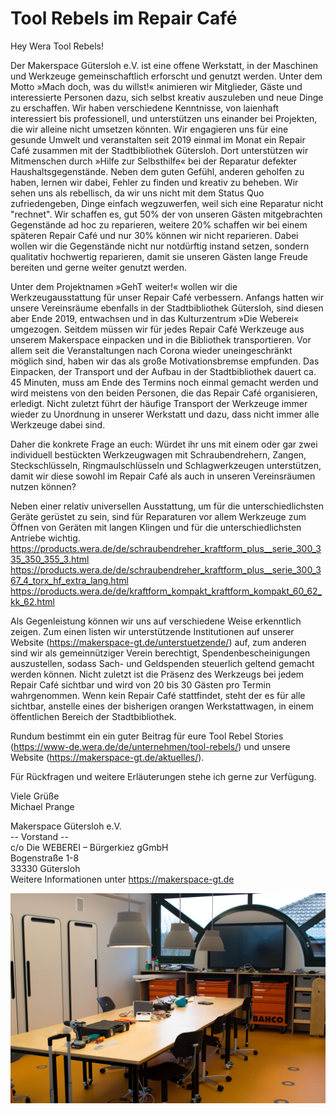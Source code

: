 # Tool Rebels im Repair Café

Hey Wera Tool Rebels!

Der Makerspace Gütersloh e.V. ist eine offene Werkstatt, in der Maschinen und Werkzeuge gemeinschaftlich erforscht und genutzt werden. Unter dem Motto »Mach doch, was du willst!« animieren wir Mitglieder, Gäste und interessierte Personen dazu, sich selbst kreativ auszuleben und neue Dinge zu erschaffen. Wir haben verschiedene Kenntnisse, von laienhaft interessiert bis professionell, und unterstützen uns einander bei Projekten, die wir alleine nicht umsetzen könnten.
Wir engagieren uns für eine gesunde Umwelt und veranstalten seit 2019 einmal im Monat ein Repair Café zusammen mit der Stadtbibliothek Gütersloh. Dort unterstützen wir Mitmenschen durch »Hilfe zur Selbsthilfe« bei der Reparatur defekter Haushaltsgegenstände. Neben dem guten Gefühl, anderen geholfen zu haben, lernen wir dabei, Fehler zu finden und kreativ zu beheben.
Wir sehen uns als rebellisch, da wir uns nicht mit dem Status Quo zufriedengeben, Dinge einfach wegzuwerfen, weil sich eine Reparatur nicht "rechnet". Wir schaffen es, gut 50% der von unseren Gästen mitgebrachten Gegenstände ad hoc zu reparieren, weitere 20% schaffen wir bei einem späteren Repair Café und nur 30% können wir nicht reparieren. Dabei wollen wir die Gegenstände nicht nur notdürftig instand setzen, sondern qualitativ hochwertig reparieren, damit sie unseren Gästen lange Freude bereiten und gerne weiter genutzt werden.

Unter dem Projektnamen »GehT weiter!« wollen wir die Werkzeugausstattung für unser Repair Café verbessern. Anfangs hatten wir unsere Vereinsräume ebenfalls in der Stadtbibliothek Gütersloh, sind diesen aber Ende 2019, entwachsen und in das Kulturzentrum »Die Weberei« umgezogen. Seitdem müssen wir für jedes Repair Café Werkzeuge aus unserem Makerspace einpacken und in die Bibliothek transportieren. Vor allem seit die Veranstaltungen nach Corona wieder uneingeschränkt möglich sind, haben wir das als große Motivationsbremse empfunden. Das Einpacken, der Transport und der Aufbau in der Stadtbibliothek dauert ca. 45 Minuten, muss am Ende des Termins noch einmal gemacht werden und wird meistens von den beiden Personen, die das Repair Café organisieren, erledigt. Nicht zuletzt führt der häufige Transport der Werkzeuge immer wieder zu Unordnung in unserer Werkstatt und dazu, dass nicht immer alle Werkzeuge dabei sind.

Daher die konkrete Frage an euch: Würdet ihr uns mit einem oder gar zwei individuell bestückten Werkzeugwagen mit Schraubendrehern, Zangen, Steckschlüsseln, Ringmaulschlüsseln und Schlagwerkzeugen unterstützen, damit wir diese sowohl im Repair Café als auch in unseren Vereinsräumen nutzen können?

Neben einer relativ universellen Ausstattung, um für die unterschiedlichsten Geräte gerüstet zu sein, sind für Reparaturen vor allem Werkzeuge zum Öffnen von Geräten mit langen Klingen und für die unterschiedlichsten Antriebe wichtig.  
https://products.wera.de/de/schraubendreher_kraftform_plus__serie_300_335_350_355_3.html  
https://products.wera.de/de/schraubendreher_kraftform_plus__serie_300_367_4_torx_hf_extra_lang.html  
https://products.wera.de/de/kraftform_kompakt_kraftform_kompakt_60_62_kk_62.html

Als Gegenleistung können wir uns auf verschiedene Weise erkenntlich zeigen.
Zum einen listen wir unterstützende Institutionen auf unserer Website (https://makerspace-gt.de/unterstuetzende/) auf, zum anderen sind wir als gemeinnütziger Verein berechtigt, Spendenbescheinigungen auszustellen, sodass Sach- und Geldspenden steuerlich geltend gemacht werden können.
Nicht zuletzt ist die Präsenz des Werkzeugs bei jedem Repair Café sichtbar und wird von 20 bis 30  Gästen pro Termin wahrgenommen. Wenn kein Repair Café stattfindet, steht der es für alle sichtbar, anstelle eines der bisherigen orangen Werkstattwagen, in einem öffentlichen Bereich der Stadtbibliothek.

Rundum bestimmt ein ein guter Beitrag für eure Tool Rebel Stories (https://www-de.wera.de/de/unternehmen/tool-rebels/) und unsere Website (https://makerspace-gt.de/aktuelles/).

Für Rückfragen und weitere Erläuterungen stehe ich gerne zur Verfügung.

Viele Grüße  
Michael Prange

Makerspace Gütersloh e.V.  
 -- Vorstand --  
c/o Die WEBEREI – Bürgerkiez gGmbH  
Bogenstraße 1-8  
33330 Gütersloh  
Weitere Informationen unter https://makerspace-gt.de

![](IMG_3786.jpg)
